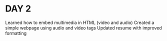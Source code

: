 ﻿# DAY 2

 Learned how to embed multimedia in HTML (video and audio)
Created a simple webpage using audio and video tags
 Updated resume with improved formatting 
